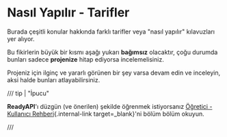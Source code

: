 # Nasıl Yapılır - Tarifler

Burada çeşitli konular hakkında farklı tarifler veya "nasıl yapılır" kılavuzları yer alıyor.

Bu fikirlerin büyük bir kısmı aşağı yukarı **bağımsız** olacaktır, çoğu durumda bunları sadece **projenize** hitap ediyorsa incelemelisiniz.

Projeniz için ilginç ve yararlı görünen bir şey varsa devam edin ve inceleyin, aksi halde bunları atlayabilirsiniz.

/// tip | "İpucu"

**ReadyAPI**'ı düzgün (ve önerilen) şekilde öğrenmek istiyorsanız [Öğretici - Kullanıcı Rehberi](../tutorial/index.md){.internal-link target=\_blank}'ni bölüm bölüm okuyun.

///
